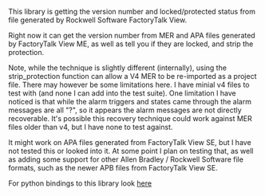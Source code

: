 This library is getting the version number and locked/protected status from file generated by Rockwell Software FactoryTalk View.

Right now it can get the version number from MER and APA files generated by FactoryTalk View ME, as well as tell you if they are locked, and strip the protection.

Note, while the technique is slightly different (internally), using the strip_protection function can allow a V4 MER to be re-imported as a project file. There may however be some limitations here. I have minial v4 files to test with (and none I can add into the test suite). One limitation I have noticed is that while the alarm triggers and states came through the alarm messages are all "?", so it appears the alarm messages are not directly recoverable. It's possible this recovery technique could work against MER files older than v4, but I have none to test against.

It might work on APA files generated from FactoryTalk View SE, but I have not tested this or looked into it.
At some point I plan on testing that, as well as adding some support for other Allen Bradley / Rockwell Software file formats, such as the newer APB files from FactoryTalk View SE.

For python bindings to this library look [here](https://github.com/Vadoola/ab_versions_py)